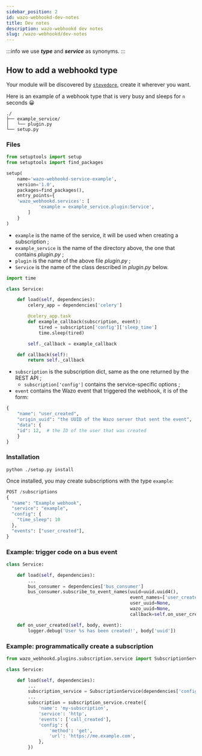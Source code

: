 ```yaml
---
sidebar_position: 2
id: wazo-webhookd-dev-notes
title: Dev notes
description: wazo-webhookd dev notes
slug: /wazo-webhookd/dev-notes
---
```


:::info
we use **_type_** and **_service_** as synonyms.
:::

## How to add a webhookd type

Your module will be discovered by [`stevedore`](https://docs.openstack.org/stevedore/), create it wherever you want.

Here is an example of a webhook type that is very busy and sleeps for `n` seconds :grinning:

```
./
├── example_service/
│   └── plugin.py
└── setup.py
```

### Files

```python title="setup.py"
from setuptools import setup
from setuptools import find_packages

setup(
    name='wazo-webhookd-service-example',
    version='1.0',
    packages=find_packages(),
    entry_points={
    'wazo_webhookd.services': [
            'example = example_service.plugin:Service',
        ]
    }
)
```

- `example` is the name of the service, it will be used when creating a subscription ;
- `example_service` is the name of the directory above, the one that contains _plugin.py_ ;
- `plugin` is the name of the above file _plugin.py_ ;
- `Service` is the name of the class described in _plugin.py_ below.

```python title="example_service/plugin.py"
import time

class Service:

    def load(self, dependencies):
        celery_app = dependencies['celery']

        @celery_app.task
        def example_callback(subscription, event):
            tired = subscription['config']['sleep_time']
            time.sleep(tired)

        self._callback = example_callback

    def callback(self):
        return self._callback
```

- `subscription` is the subscription dict, same as the one returned by the REST API ;
  - `subscription['config']` contains the service-specific options ;
- `event` contains the Wazo event that triggered the webhook, it is of the form:

```python
{
    "name": "user_created",
    "origin_uuid": "the UUID of the Wazo server that sent the event",
    "data": {
    "id": 12,  # the ID of the user that was created
    }
}
```

### Installation

```
python ./setup.py install
```

Once installed, you may create subscriptions with the type `example`:

```python
POST /subscriptions
{
  "name": "Example webhook",
  "service": "example",
  "config": {
    "time_sleep": 10
  },
  "events": ["user_created"],
}
```

### Example: trigger code on a bus event

```python title="example_service/plugin.py"
class Service:

    def load(self, dependencies):
        ...
        bus_consumer = dependencies['bus_consumer']
        bus_consumer.subscribe_to_event_names(uuid=uuid.uuid4(),
                                              event_names=['user_created'],
                                              user_uuid=None,
                                              wazo_uuid=None,
                                              callback=self.on_user_created)

    def on_user_created(self, body, event):
        logger.debug('User %s has been created!', body['uuid'])
```

### Example: programmatically create a subscription

```python title="example_service/plugin.py"
from wazo_webhookd.plugins.subscription.service import SubscriptionService

class Service:

    def load(self, dependencies):
        ...
        subscription_service = SubscriptionService(dependencies['config'])
        ...
        subscription = subscription_service.create({
            'name': 'my-subscription',
            'service': 'http',
            'events': ['call_created'],
            'config': {
                'method': 'get',
                'url': 'https://me.example.com',
            },
        })
```
